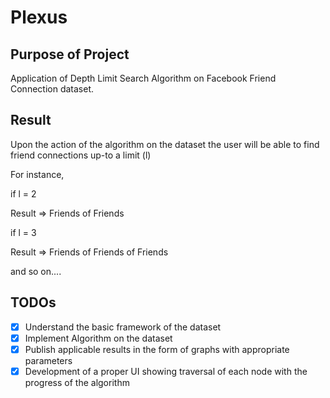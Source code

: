 # Plexus #

## Purpose of Project ##
Application of Depth Limit Search Algorithm on Facebook Friend Connection dataset.


## Result ##
Upon the action of the algorithm on the dataset the user will be able to find friend connections up-to a limit (l)

For instance,

if l = 2

  Result => Friends of Friends


if l = 3

  Result => Friends of Friends of Friends

and so on....

## TODOs ##

- [x] Understand the basic framework of the dataset
- [x] Implement Algorithm on the dataset
- [x] Publish applicable results in the form of graphs with appropriate parameters
- [x] Development of a proper UI showing traversal of each node with the progress of the algorithm 
